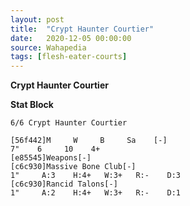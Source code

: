 ```yaml
---
layout: post
title:  "Crypt Haunter Courtier"
date:   2020-12-05 00:00:00
source: Wahapedia
tags: [flesh-eater-courts]
---
```


**Crypt Haunter Courtier**

**Stat Block**
```
6/6 Crypt Haunter Courtier
```

```
[56f442]M     W     B     Sa    [-]
7"    6     10    4+    
[e85545]Weapons[-]
[c6c930]Massive Bone Club[-]
1"     A:3    H:4+   W:3+   R:-    D:3   
[c6c930]Rancid Talons[-]
1"     A:2    H:4+   W:3+   R:-    D:1   
```
    